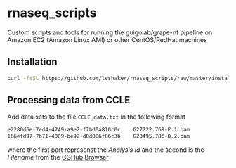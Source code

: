 # rnaseq_scripts
Custom scripts and tools for running the guigolab/grape-nf pipeline on Amazon EC2 (Amazon Linux AMI) or other CentOS/RedHat machines

## Installation
```bash
curl -fsSL https://github.com/leshaker/rnaseq_scripts/raw/master/install_rnaseq_pipeline.sh | bash
```

## Processing data from CCLE
Add data sets to the file `CCLE_data.txt` in the following format
```txt
e2280d6e-7ed4-4749-a9e2-f7bd0a810c0c	G27222.769-P.1.bam
166efd97-7b71-4089-be92-d8d006f86c3b	G20495.786-O.2.bam
```
where the first part represenst the *Analysis Id* and the second is the *Filename* from the [CGHub Browser](https://browser.cghub.ucsc.edu/search/?platform=%28ILLUMINA%29&state=%28live%29&library_strategy=%28RNA-Seq%29&study=%28*Other_Sequencing_Multiisolate%29) 

